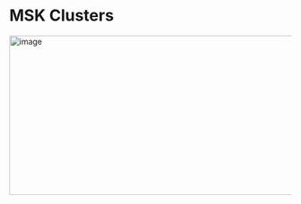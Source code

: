 # MSK Clusters
<img width="540" height="285" alt="image" src="https://github.com/user-attachments/assets/7e754185-e8bf-4c88-a55e-8473d5bdaf18" />
